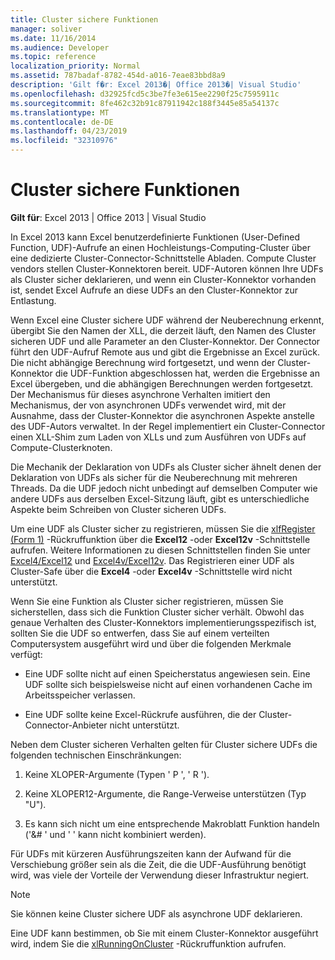 ```yaml
---
title: Cluster sichere Funktionen
manager: soliver
ms.date: 11/16/2014
ms.audience: Developer
ms.topic: reference
localization_priority: Normal
ms.assetid: 787badaf-8782-454d-a016-7eae83bbd8a9
description: 'Gilt f�r: Excel 2013�| Office 2013�| Visual Studio'
ms.openlocfilehash: d32925fcd5c3be7fe3e615ee2290f25c7595911c
ms.sourcegitcommit: 8fe462c32b91c87911942c188f3445e85a54137c
ms.translationtype: MT
ms.contentlocale: de-DE
ms.lasthandoff: 04/23/2019
ms.locfileid: "32310976"
---
```

# <a name="cluster-safe-functions"></a>Cluster sichere Funktionen

**Gilt für**: Excel 2013 | Office 2013 | Visual Studio 
  
In Excel 2013 kann Excel benutzerdefinierte Funktionen (User-Defined Function, UDF)-Aufrufe an einen Hochleistungs-Computing-Cluster über eine dedizierte Cluster-Connector-Schnittstelle Abladen. Compute Cluster vendors stellen Cluster-Konnektoren bereit. UDF-Autoren können Ihre UDFs als Cluster sicher deklarieren, und wenn ein Cluster-Konnektor vorhanden ist, sendet Excel Aufrufe an diese UDFs an den Cluster-Konnektor zur Entlastung.
  
Wenn Excel eine Cluster sichere UDF während der Neuberechnung erkennt, übergibt Sie den Namen der XLL, die derzeit läuft, den Namen des Cluster sicheren UDF und alle Parameter an den Cluster-Konnektor. Der Connector führt den UDF-Aufruf Remote aus und gibt die Ergebnisse an Excel zurück. Die nicht abhängige Berechnung wird fortgesetzt, und wenn der Cluster-Konnektor die UDF-Funktion abgeschlossen hat, werden die Ergebnisse an Excel übergeben, und die abhängigen Berechnungen werden fortgesetzt. Der Mechanismus für dieses asynchrone Verhalten imitiert den Mechanismus, der von asynchronen UDFs verwendet wird, mit der Ausnahme, dass der Cluster-Konnektor die asynchronen Aspekte anstelle des UDF-Autors verwaltet. In der Regel implementiert ein Cluster-Connector einen XLL-Shim zum Laden von XLLs und zum Ausführen von UDFs auf Compute-Clusterknoten.
  
Die Mechanik der Deklaration von UDFs als Cluster sicher ähnelt denen der Deklaration von UDFs als sicher für die Neuberechnung mit mehreren Threads. Da die UDF jedoch nicht unbedingt auf demselben Computer wie andere UDFs aus derselben Excel-Sitzung läuft, gibt es unterschiedliche Aspekte beim Schreiben von Cluster sicheren UDFs.
  
Um eine UDF als Cluster sicher zu registrieren, müssen Sie die [xlfRegister (Form 1)](xlfregister-form-1.md) -Rückruffunktion über die **Excel12** -oder **Excel12v** -Schnittstelle aufrufen. Weitere Informationen zu diesen Schnittstellen finden Sie unter [Excel4/Excel12](excel4-excel12.md) und [Excel4v/Excel12v](excel4v-excel12v.md). Das Registrieren einer UDF als Cluster-Safe über die **Excel4** -oder **Excel4v** -Schnittstelle wird nicht unterstützt. 
  
Wenn Sie eine Funktion als Cluster sicher registrieren, müssen Sie sicherstellen, dass sich die Funktion Cluster sicher verhält. Obwohl das genaue Verhalten des Cluster-Konnektors implementierungsspezifisch ist, sollten Sie die UDF so entwerfen, dass Sie auf einem verteilten Computersystem ausgeführt wird und über die folgenden Merkmale verfügt:
  
- Eine UDF sollte nicht auf einen Speicherstatus angewiesen sein. Eine UDF sollte sich beispielsweise nicht auf einen vorhandenen Cache im Arbeitsspeicher verlassen.
    
- Eine UDF sollte keine Excel-Rückrufe ausführen, die der Cluster-Connector-Anbieter nicht unterstützt.
    
Neben dem Cluster sicheren Verhalten gelten für Cluster sichere UDFs die folgenden technischen Einschränkungen:
  
1. Keine XLOPER-Argumente (Typen ' P ', ' R ').
    
2. Keine XLOPER12-Argumente, die Range-Verweise unterstützen (Typ "U").
    
3. Es kann sich nicht um eine entsprechende Makroblatt Funktion handeln ('&amp;# ' und ' ' kann nicht kombiniert werden).
    
Für UDFs mit kürzeren Ausführungszeiten kann der Aufwand für die Verschiebung größer sein als die Zeit, die die UDF-Ausführung benötigt wird, was viele der Vorteile der Verwendung dieser Infrastruktur negiert.
  
> [!NOTE]
> Sie können keine Cluster sichere UDF als asynchrone UDF deklarieren. 
  
Eine UDF kann bestimmen, ob Sie mit einem Cluster-Konnektor ausgeführt wird, indem Sie die [xlRunningOnCluster](xlrunningoncluster.md) -Rückruffunktion aufrufen. 
  

